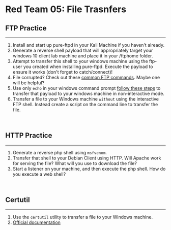 # Red Team 05: File Trasnfers

## FTP Practice
---
1. Install and start up pure-ftpd in your Kali Machine if you haven't already.
2. Generate a reverse shell payload that will appropriately target your windows 10 client lab machine and place it in your /ftphome folder.
3. Attempt to transfer this shell to your windows machine using the ftp-user you created when installing pure-ftpd. Execute the payload to ensure it works (don't forget to catch/connect)!
4. File corrupted? Check out these [common FTP commands](https://www.exavault.com/blog/app/uploads/2018/10/20_ftp_commands.pdf). Maybe one will be helpful?
5. Use only `echo` in your windows command prompt [follow these steps](https://sushant747.gitbooks.io/total-oscp-guide/transfering_files_to_windows.html) to transfer that payload to your windows machine in non-interactive mode.
6. Transfer a file to your Windows machine `without` using the interactive FTP shell. Instead create a script on the command line to transfer the file.

<br>

## HTTP Practice
---
1. Generate a reverse php shell using `msfvenom`.
2. Transfer that shell to your Debian Client using HTTP. Will Apache work for serving the file? What will you use to download the file?
3. Start a listener on your machine, and then execute the php shell. How do you execute a web shell?

<br>

## Certutil
---
1. Use the `certutil` utility to transfer a file to your Windows machine.
2. [Official documentation](https://docs.microsoft.com/en-us/windows-server/administration/windows-commands/certutil)
